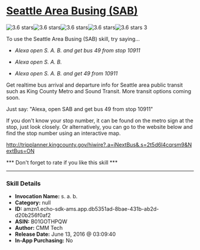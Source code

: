 # [Seattle Area Busing (SAB)](http://alexa.amazon.com/#skills/amzn1.echo-sdk-ams.app.db5351ad-8bae-431b-ab2d-d20b256f0af2)
![3.6 stars](../../images/ic_star_black_18dp_1x.png)![3.6 stars](../../images/ic_star_black_18dp_1x.png)![3.6 stars](../../images/ic_star_black_18dp_1x.png)![3.6 stars](../../images/ic_star_half_black_18dp_1x.png)![3.6 stars](../../images/ic_star_border_black_18dp_1x.png) 3

To use the Seattle Area Busing (SAB) skill, try saying...

* *Alexa open S. A. B. and get bus 49 from stop 10911*

* *Alexa open S. A. B.*

* *Alexa open S. A. B. and get 49 from 10911*

Get realtime bus arrival and departure info for Seattle area public transit such as King County Metro and Sound Transit. More transit options coming soon.

Just say: "Alexa, open SAB and get bus 49 from stop 10911"

If you don't know your stop number, it can be found on the metro sign at the stop, just look closely. Or alternatively, you can go to the website below and find the stop number using an interactive map.

http://tripplanner.kingcounty.gov/hiwire?.a=iNextBus&.s=2t5d6l4cqrsm9&NextBus=ON

*** Don't forget to rate if you like this skill ***

***

### Skill Details

* **Invocation Name:** s. a. b.
* **Category:** null
* **ID:** amzn1.echo-sdk-ams.app.db5351ad-8bae-431b-ab2d-d20b256f0af2
* **ASIN:** B01GOTHPQW
* **Author:** CMM Tech
* **Release Date:** June 13, 2016 @ 03:09:40
* **In-App Purchasing:** No
